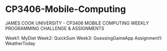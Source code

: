 # CP3406-Mobile-Computing 

JAMES COOK UNIVERSITY - CP3406 MOBILE COMPUTING WEEKLY PROGRAMMING CHALLENGE & ASSIGNMENTS

Week1: MyDiet
Week2: QuickSum
Week3: GuessingGameApp
Assignment1: WeatherToday
